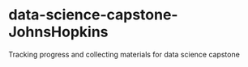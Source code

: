 # data-science-capstone-JohnsHopkins
Tracking progress and collecting materials for data science capstone
